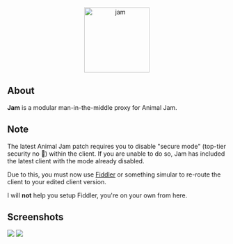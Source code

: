 <div align="center">
  <br />
  <p>
    <img src="https://i.imgur.com/Fe6Uvjs.png" width="150" alt="jam" />
  </p>
</div>

## About

**Jam** is a modular man-in-the-middle proxy for Animal Jam.

## Note

The latest Animal Jam patch requires you to disable "secure mode" (top-tier security no 🧢) within the client. If you are unable to do so, Jam has included the latest client with the mode already disabled.

Due to this, you must now use [Fiddler](https://www.telerik.com/fiddler) or something simular to re-route the client to your edited client version.

I will **not** help you setup Fiddler, you're on your own from here.

## Screenshots

![](https://i.imgur.com/GWDdXTz.png)
![](https://i.imgur.com/qvBAupl.png)
